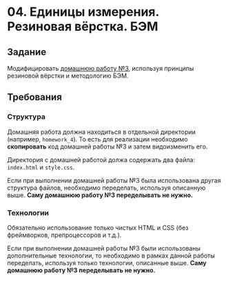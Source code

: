 # 04. Единицы измерения. Резиновая вёрстка. БЭМ

## Задание
Модифицировать [домашнюю работу №3](../03.%20Positioning), используя принципы резиновой вёрстки и методологию БЭМ.

## Требования
### Структура
Домашняя работа должна находиться в отдельной директории (например, `homework_4`). То есть для реализации необходимо **скопировать** код домашней работы №3 и затем видоизменить его.

Директория с домашней работой должа содержать два файла: `index.html` и `style.css`.

Если при выполнении домашней работы №3 была использована другая структура файлов, необходимо переделать, используя описанную выше. **Саму домашнюю работу №3 переделывать не нужно.**

### Технологии
Обязательно использование только чистых HTML и CSS (без фреймворков, препроцессоров и т.д.).

Если при выполнении домашней работы №3 были использованы дополнительные технологии, то необходимо в рамках данной работы переделать, используя только технологии, описанные выше. **Саму домашнюю работу №3 переделывать не нужно.**
